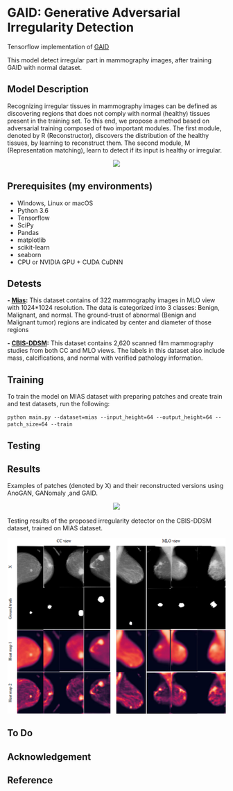 # GAID: Generative Adversarial Irregularity Detection

Tensorflow implementation of [GAID](https://openreview.net/forum?id=Ske2oyiye4)

This model detect irregular part in mammography images, after training GAID with normal dataset.

## Model Description

Recognizing irregular tissues in mammography images can be defined as discovering regions that does not comply with normal (healthy) tissues present in the training set. To this end, we propose a method based on adversarial training composed of two important modules. The first module, denoted by R (Reconstructor), discovers the distribution of the healthy tissues, by learning to reconstruct them. The second module, M (Representation matching), learn to detect if its input is healthy or irregular.

<p align="center">
  <img src="https://github.com/milad-ahmadi/GAID/blob/master/images/R%2BM.PNG">
</p>


## Prerequisites (my environments)
- Windows, Linux or macOS
- Python 3.6
- Tensorflow 
- SciPy
- Pandas 
- matplotlib
- scikit-learn
- seaborn
- CPU or NVIDIA GPU + CUDA CuDNN

## Detests

**- [Mias](http://peipa.essex.ac.uk/info/mias.html):** This dataset contains of 322 mammography images in MLO view with 1024*1024 resolution. The data is categorized into 3 classes: Benign, Malignant, and normal. The ground-trust of abnormal (Benign and Malignant tumor) regions are indicated by center and diameter of those regions

**- [CBIS-DDSM](https://wiki.cancerimagingarchive.net/display/Public/CBIS-DDSM#fa7d4f2e58a64fbaaab671105caa85f4):** This dataset contains 2,620 scanned film mammography studies from both CC and MLO views. The labels in this dataset also include mass, calcifications, and normal with verified pathology information.

## Training

To train the model on MIAS dataset with preparing patches and create train and test datasets, run the following:
```
python main.py --dataset=mias --input_height=64 --output_height=64 --patch_size=64 --train
```

## Testing

## Results
Examples of patches (denoted by X) and their reconstructed versions using AnoGAN, GANomaly ,and GAID.
<p align="center">
  <img src="https://github.com/milad-ahmadi/GAID/blob/master/images/reconstructed results.PNG">
</p>

Testing results of the proposed irregularity detector on the CBIS-DDSM dataset, trained on MIAS dataset.
<p align="center">
  <img src="https://github.com/milad-ahmadi/GAID/blob/master/images/heat-map results.PNG">
</p>


## To Do

## Acknowledgement

## Reference

